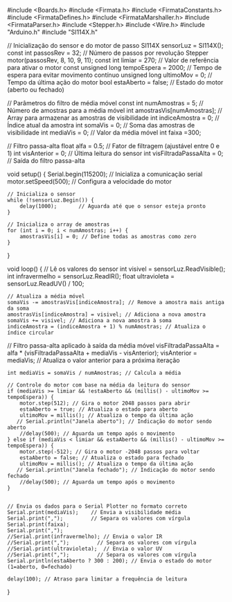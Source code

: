 #include <Boards.h>
#include <Firmata.h>
#include <FirmataConstants.h>
#include <FirmataDefines.h>
#include <FirmataMarshaller.h>
#include <FirmataParser.h>
#include <Stepper.h>
#include <Wire.h>
#include "Arduino.h"
#include "SI114X.h"

// Inicialização do sensor e do motor de passo
SI114X sensorLuz = SI114X();
const int passosRev = 32; // Número de passos por revolução
Stepper motor(passosRev, 8, 10, 9, 11);
const int limiar = 270; // Valor de referência para ativar o motor
const unsigned long tempoEspera = 2000; // Tempo de espera para evitar movimento contínuo
unsigned long ultimoMov = 0; // Tempo da última ação do motor
bool estaAberto = false; // Estado do motor (aberto ou fechado)

// Parâmetros do filtro de média móvel
const int numAmostras = 5; // Número de amostras para a média móvel
int amostrasVis[numAmostras]; // Array para armazenar as amostras de visibilidade
int indiceAmostra = 0; // Índice atual da amostra
int somaVis = 0; // Soma das amostras de visibilidade
int mediaVis = 0; // Valor da média móvel
int faixa =300;

// Filtro passa-alta
float alfa = 0.5; // Fator de filtragem (ajustável entre 0 e 1)
int visAnterior = 0; // Última leitura do sensor
int visFiltradaPassaAlta = 0; // Saída do filtro passa-alta


void setup() {
    Serial.begin(115200);  // Inicializa a comunicação serial
    motor.setSpeed(500);   // Configura a velocidade do motor

    // Inicializa o sensor
    while (!sensorLuz.Begin()) {
        delay(1000);       // Aguarda até que o sensor esteja pronto
    }

    // Inicializa o array de amostras
    for (int i = 0; i < numAmostras; i++) {
        amostrasVis[i] = 0; // Define todas as amostras como zero
    }
}

void loop() {
    // Lê os valores do sensor
    int visivel = sensorLuz.ReadVisible();
    int infravermelho = sensorLuz.ReadIR();
    float ultravioleta = sensorLuz.ReadUV() / 100;

    // Atualiza a média móvel
    somaVis -= amostrasVis[indiceAmostra]; // Remove a amostra mais antiga da soma
    amostrasVis[indiceAmostra] = visivel; // Adiciona a nova amostra
    somaVis += visivel; // Adiciona a nova amostra à soma
    indiceAmostra = (indiceAmostra + 1) % numAmostras; // Atualiza o índice circular

  // Filtro passa-alta aplicado à saída da média móvel
    visFiltradaPassaAlta = alfa * (visFiltradaPassaAlta + mediaVis - visAnterior);
    visAnterior = mediaVis; // Atualiza o valor anterior para a próxima iteração

    int mediaVis = somaVis / numAmostras; // Calcula a média

    // Controle do motor com base na média da leitura do sensor
    if (mediaVis >= limiar && !estaAberto && (millis() - ultimoMov >= tempoEspera)) {
        motor.step(512); // Gira o motor 2048 passos para abrir
        estaAberto = true; // Atualiza o estado para aberto
        ultimoMov = millis(); // Atualiza o tempo da última ação
       // Serial.println("Janela aberto"); // Indicação do motor sendo aberto
        //delay(500); // Aguarda um tempo após o movimento
    } else if (mediaVis < limiar && estaAberto && (millis() - ultimoMov >= tempoEspera)) {
        motor.step(-512); // Gira o motor -2048 passos para voltar
        estaAberto = false; // Atualiza o estado para fechado
        ultimoMov = millis(); // Atualiza o tempo da última ação
       // Serial.println("Janela fechado"); // Indicação do motor sendo fechado
        //delay(500); // Aguarda um tempo após o movimento
    }

    
    // Envia os dados para o Serial Plotter no formato correto
    Serial.print(mediaVis);    // Envia a visibilidade média
    Serial.print(",");         // Separa os valores com vírgula
    Serial.print(faixa);
    Serial.print(","); 
    //Serial.print(infravermelho); // Envia o valor IR
    //Serial.print(",");         // Separa os valores com vírgula
    //Serial.print(ultravioleta);  // Envia o valor UV
    //Serial.print(",");         // Separa os valores com vírgula
    Serial.println(estaAberto ? 300 : 200); // Envia o estado do motor (1=aberto, 0=fechado)

    delay(100); // Atraso para limitar a frequência de leitura
}
